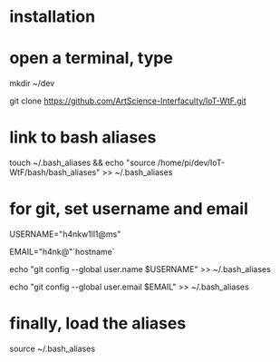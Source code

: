# installation


# open a terminal, type

mkdir ~/dev

git clone https://github.com/ArtScience-Interfaculty/IoT-WtF.git


# link to bash aliases

touch ~/.bash_aliases && echo "source /home/pi/dev/IoT-WtF/bash/bash_aliases" >> ~/.bash_aliases


# for git, set username and email

USERNAME="h4nkw1ll1@ms"

EMAIL="h4nk@"\`hostname\`

echo "git config --global user.name  $USERNAME" >> ~/.bash_aliases

echo "git config --global user.email $EMAIL" >> ~/.bash_aliases


# finally, load the aliases

source ~/.bash_aliases
